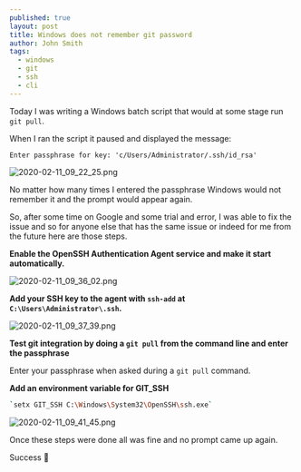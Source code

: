 ```yaml
---
published: true
layout: post
title: Windows does not remember git password
author: John Smith
tags:
  - windows
  - git
  - ssh
  - cli
---
```

Today I was writing a Windows batch script that would at some stage run `git pull`. 

When I ran the script it paused and displayed the message:

`Enter passphrase for key: 'c/Users/Administrator/.ssh/id_rsa'`

![2020-02-11_09_22_25.png]({{site.baseurl}}/media/2020-02-11_09_22_25.png)

No matter how many times I entered the passphrase Windows would not remember it and the prompt would appear again.

So, after some time on Google and some trial and error, I was able to fix the issue and so for anyone else that has the same issue or indeed for me from the future here are those steps.

**Enable the OpenSSH Authentication Agent service and make it start automatically.**

![2020-02-11_09_36_02.png]({{site.baseurl}}/media/2020-02-11_09_36_02.png)

**Add your SSH key to the agent with `ssh-add` at `C:\Users\Administrator\.ssh`.**

![2020-02-11_09_37_39.png]({{site.baseurl}}/media/2020-02-11_09_37_39.png)

**Test git integration by doing a `git pull` from the command line and enter the passphrase**

Enter your passphrase when asked during a `git pull` command.

**Add an environment variable for GIT_SSH**

```bash
`setx GIT_SSH C:\Windows\System32\OpenSSH\ssh.exe`
```

![2020-02-11_09_41_45.png]({{site.baseurl}}/media/2020-02-11_09_41_45.png)

Once these steps were done all was fine and no prompt came up again.

Success 🎉
